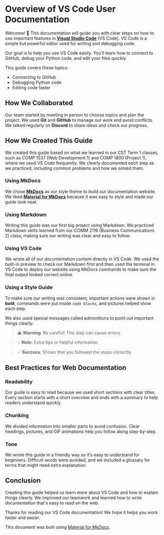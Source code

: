 # Overview of VS Code User Documentation

Welcome! 👋 This documentation will guide you with clear steps on how to use important features in [**Visual Studio Code**](https://code.visualstudio.com/) (VS Code). VS Code is a simple but powerful editor used for writing and debugging code.

Our goal is to help you use VS Code easily. You’ll learn how to connect to GitHub, debug your Python code, and edit your files quickly.

This guide covers these topics:

- Connecting to GitHub
- Debugging Python code
- Editing code faster

## How We Collaborated

Our team started by meeting in person to choose topics and plan the project. We used **Git** and **GitHub** to manage our work and avoid conflicts. We talked regularly on **Discord** to share ideas and check our progress.

## How We Created This Guide

We created this guide based on what we learned in our CST Term 1 classes, such as COMP 1537 (Web Development 1) and COMP 1800 (Project 1), where we used VS Code frequently. We clearly documented each step as we practiced, including common problems and how we solved them.

### Using MkDocs

We chose [**MkDocs**](https://www.mkdocs.org/) as our style theme to build our documentation website. We liked [**Material for MkDocs**](https://github.com/squidfunk/mkdocs-material) because it was easy to style and made our guide look neat.

### Using Markdown

Writing this guide was our first big project using Markdown. We practiced Markdown skills learned from our COMM 2116 (Business Communications 2) class, making sure our writing was clear and easy to follow.

### Using VS Code

We wrote all of our documentation content directly in VS Code. We used the built-in preview to check our Markdown first and then used the terminal in VS Code to deploy our website using MkDocs commands to make sure the final output looked correct online.

### Using a Style Guide

To make sure our writing was consistent, important actions were shown in **bold**, commands were put inside `code blocks`, and pictures helped show each step.

We also used special messages called admonitions to point out important things clearly:

> ⚠️ **Warning**: Be careful! This step can cause errors.

> 💡 **Note**: Extra tips or helpful information.

> ✅ **Success**: Shows that you followed the steps correctly.


## Best Practices for Web Documentation

### Readability

Our guide is easy to read because we used short sections with clear titles. Every section starts with a short overview and ends with a summary to help readers understand quickly.

### Chunking

We divided information into smaller parts to avoid confusion. Clear headings, pictures, and GIF animations help you follow along step-by-step.

### Tone

We wrote this guide in a friendly way so it’s easy to understand for beginners. Difficult words were avoided, and we included a glossary for terms that might need extra explanation.

## Conclusion

Creating this guide helped us learn more about VS Code and how to explain things clearly. We improved our teamwork and learned how to write documentation that's easy to read on the web.

Thanks for reading our VS Code documentation! We hope it helps you work faster and easier.

This document was built using [Material for MkDocs](https://github.com/squidfunk/mkdocs-material).

